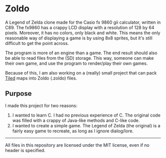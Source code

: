 # Zoldo
A Legend of Zelda clone made for the Casio fx 9860 gii calculator, written in C89. The fx9860 has a crappy LCD display with a resolution of 128 by 64 pixels. Moreover, it has no colors, only black and white. This means the only reasonable way of displaying a game is by using 8x8 sprites, but it's still difficult to get the point across.

The program is more of an engine than a game.
The end result should also be able to read files from the (SD) storage. This way, someone can make their own game, and use the program to render/play their own games.

Because of this, I am also working on a (really) small project that can pack [Tiled](http://www.mapeditor.org/) maps into Zoldo (.zoldo) files.

## Purpose
I made this project for two reasons:
1. I wanted to learn C. I had no previous experience of C. The original code was filled with a crappy of Java-like methods and C-like code.
2. I wanted to create a simple game. The Legend of Zelda (the original) is a fairly easy game to recreate, as long as I ignore dialog/lore.

-----
All files in this repository are licensed under the MIT license, even if no header is specified.
